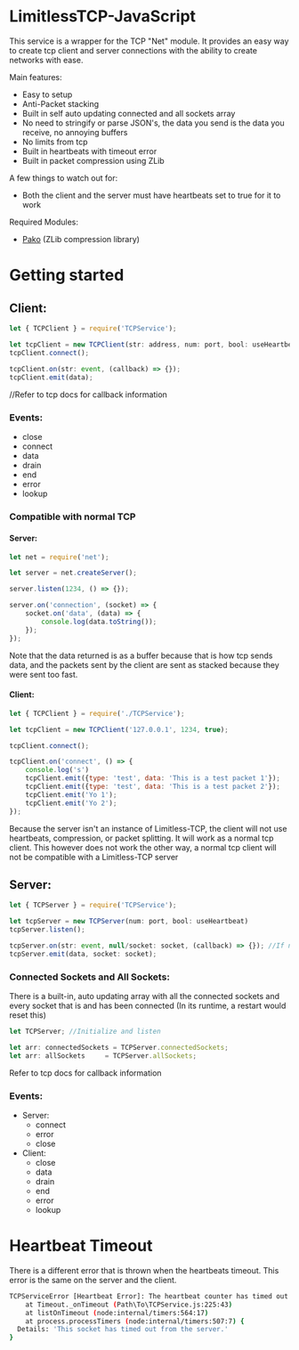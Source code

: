 # LimitlessTCP-JavaScript

This service is a wrapper for the TCP "Net" module.
It provides an easy way to create tcp client and server connections with the ability to create networks with ease.

Main features:
* Easy to setup
* Anti-Packet stacking
* Built in self auto updating connected and all sockets array
* No need to stringify or parse JSON's, the data you send is the data you receive, no annoying buffers
* No limits from tcp
* Built in heartbeats with timeout error
* Built in packet compression using ZLib

A few things to watch out for:
* Both the client and the server must have heartbeats set to true for it to work

Required Modules:
* [Pako](https://github.com/nodeca/pako) (ZLib compression library)


# Getting started
## Client:
```javascript
let { TCPClient } = require('TCPService');

let tcpClient = new TCPClient(str: address, num: port, bool: useHeartbeat);
tcpClient.connect();
    
tcpClient.on(str: event, (callback) => {});
tcpClient.emit(data);
```

//Refer to tcp docs for callback information
### Events:
   * close
   * connect
   * data
   * drain
   * end
   * error
   * lookup

### Compatible with normal TCP
#### Server:
```javascript
let net = require('net');

let server = net.createServer();

server.listen(1234, () => {});

server.on('connection', (socket) => {
    socket.on('data', (data) => {
        console.log(data.toString());
    });
});
```
Note that the data returned is as a buffer because that is how tcp sends data, and the packets sent by the client are sent as stacked because they were sent too fast.

#### Client:
```javascript
let { TCPClient } = require('./TCPService');

let tcpClient = new TCPClient('127.0.0.1', 1234, true);

tcpClient.connect();

tcpClient.on('connect', () => {
    console.log('s')
    tcpClient.emit({type: 'test', data: 'This is a test packet 1'});
    tcpClient.emit({type: 'test', data: 'This is a test packet 2'});
    tcpClient.emit('Yo 1');
    tcpClient.emit('Yo 2');
});
```

Because the server isn't an instance of Limitless-TCP, the client will not use heartbeats, compression, or packet splitting. It will work as a normal tcp client.
This however does not work the other way, a normal tcp client will not be compatible with a Limitless-TCP server

## Server:
```javascript
let { TCPServer } = require('TCPService');

let tcpServer = new TCPServer(num: port, bool: useHeartbeat)
tcpServer.listen();

tcpServer.on(str: event, null/socket: socket, (callback) => {}); //If null then it listens for tcpServer events instead of socket specific
tcpServer.emit(data, socket: socket);
```

### Connected Sockets and All Sockets:
There is a built-in, auto updating array with all the connected sockets and every socket that is and has been connected (In its runtime, a restart would reset this)
```javascript
let TCPServer; //Initialize and listen

let arr: connectedSockets = TCPServer.connectedSockets;
let arr: allSockets     = TCPServer.allSockets;
```

Refer to tcp docs for callback information
### Events:
  * Server:
    * connect
    * error
    * close
  * Client:
    * close
    * data
    * drain
    * end
    * error
    * lookup

# Heartbeat Timeout
There is a different error that is thrown when the heartbeats timeout. This error is the same on the server and the client.
```bash
TCPServiceError [Heartbeat Error]: The heartbeat counter has timed out
    at Timeout._onTimeout (Path\To\TCPService.js:225:43)
    at listOnTimeout (node:internal/timers:564:17)
    at process.processTimers (node:internal/timers:507:7) {
  Details: 'This socket has timed out from the server.'
}
```